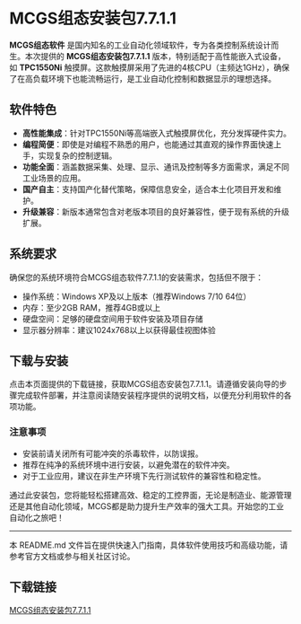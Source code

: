 # MCGS组态安装包7.7.1.1

**MCGS组态软件** 是国内知名的工业自动化领域软件，专为各类控制系统设计而生。本次提供的 **MCGS组态安装包7.7.1.1** 版本，特别适配于高性能嵌入式设备，如 **TPC1550Ni** 触摸屏。这款触摸屏采用了先进的4核CPU（主频达1GHz），确保了在高负载环境下也能流畅运行，是工业自动化控制和数据显示的理想选择。

## 软件特色

- **高性能集成**：针对TPC1550Ni等高端嵌入式触摸屏优化，充分发挥硬件实力。
- **编程简便**：即使是对编程不熟悉的用户，也能通过其直观的操作界面快速上手，实现复杂的控制逻辑。
- **功能全面**：涵盖数据采集、处理、显示、通讯及控制等多方面需求，满足不同工业场景的应用。
- **国产自主**：支持国产化替代策略，保障信息安全，适合本土化项目开发和维护。
- **升级兼容**：新版本通常包含对老版本项目的良好兼容性，便于现有系统的升级扩展。

## 系统要求

确保您的系统环境符合MCGS组态软件7.7.1.1的安装需求，包括但不限于：

- 操作系统：Windows XP及以上版本（推荐Windows 7/10 64位）
- 内存：至少2GB RAM，推荐4GB或以上
- 硬盘空间：足够的硬盘空间用于软件安装及项目存储
- 显示器分辨率：建议1024x768以上以获得最佳视图体验

## 下载与安装

点击本页面提供的下载链接，获取MCGS组态安装包7.7.1.1。请遵循安装向导的步骤完成软件部署，并注意阅读随安装程序提供的说明文档，以便充分利用软件的各项功能。

### 注意事项

- 安装前请关闭所有可能冲突的杀毒软件，以防误报。
- 推荐在纯净的系统环境中进行安装，以避免潜在的软件冲突。
- 对于工业应用，建议在非生产环境下先行测试软件的兼容性和稳定性。

通过此安装包，您将能轻松搭建高效、稳定的工控界面，无论是制造业、能源管理还是其他自动化领域，MCGS都是助力提升生产效率的强大工具。开始您的工业自动化之旅吧！

---

本 README.md 文件旨在提供快速入门指南，具体软件使用技巧和高级功能，请参考官方文档或参与相关社区讨论。

## 下载链接

[MCGS组态安装包7.7.1.1](https://pan.quark.cn/s/68ccb7877529)